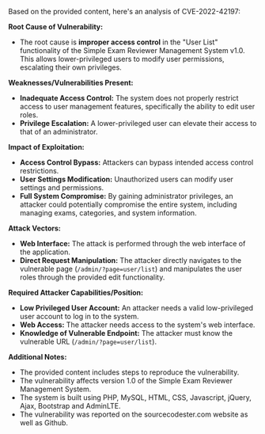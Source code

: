Based on the provided content, here's an analysis of CVE-2022-42197:

**Root Cause of Vulnerability:**

*   The root cause is **improper access control** in the "User List" functionality of the Simple Exam Reviewer Management System v1.0. This allows lower-privileged users to modify user permissions, escalating their own privileges.

**Weaknesses/Vulnerabilities Present:**

*   **Inadequate Access Control:** The system does not properly restrict access to user management features, specifically the ability to edit user roles.
*   **Privilege Escalation:** A lower-privileged user can elevate their access to that of an administrator.

**Impact of Exploitation:**

*   **Access Control Bypass:** Attackers can bypass intended access control restrictions.
*   **User Settings Modification:** Unauthorized users can modify user settings and permissions.
*   **Full System Compromise:** By gaining administrator privileges, an attacker could potentially compromise the entire system, including managing exams, categories, and system information.

**Attack Vectors:**

*   **Web Interface:** The attack is performed through the web interface of the application.
*   **Direct Request Manipulation:** The attacker directly navigates to the vulnerable page (`/admin/?page=user/list`) and manipulates the user roles through the provided edit functionality.

**Required Attacker Capabilities/Position:**

*   **Low Privileged User Account:** An attacker needs a valid low-privileged user account to log in to the system.
*   **Web Access:** The attacker needs access to the system's web interface.
*   **Knowledge of Vulnerable Endpoint:** The attacker must know the vulnerable URL (`/admin/?page=user/list`).

**Additional Notes:**

*   The provided content includes steps to reproduce the vulnerability.
*   The vulnerability affects version 1.0 of the Simple Exam Reviewer Management System.
*   The system is built using PHP, MySQL, HTML, CSS, Javascript, jQuery, Ajax, Bootstrap and AdminLTE.
*   The vulnerability was reported on the sourcecodester.com website as well as Github.
